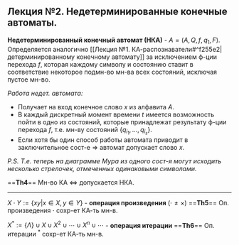 ## Лекция №2. Недетерминированные конечные автоматы.
**Недетерминированный конечный автомат (НКА)** - $A = (A, Q, f, q_1, F)$.
Определяется аналогично [[Лекция №1. КА-распознаватели#^f255e2|детерминированному конечному автомату]] за исключением ф-ции перехода $f$, которая каждому символу и состоянию ставит в соответствие некоторое подмн-во мн-ва всех состояний, исключая пустое мн-во.

*Работа недет. автомата:*
* Получает на вход конечное слово $x$ из алфавита $A$.
* В каждый дискретный момент времени $t$ имеется возможность пойти в одно из состояний, которые принадлежат результату ф-ции перехода $f$, т.е. мн-ву состояний $\{q_{i_1}, ..., q_{i_s}\}$.
* Если хотя бы один способ работы автомата приводит в заключительное сост-е => автомат допускает слово $x$.

*P.S. Т.е. теперь на диаграмме Мура из одного сост-я могут исходить несколько стрелочек, отмеченных одинаковыми символами.*

==**Th4**== Мн-во КА <=> допускается НКА.

---

$X \cdot Y := \{xy|x \in X, y \in Y\}$ - **операция произведения** ($\cdot \ne \times$)
==**Th5**== Оп. произведения $\cdot$ сохр-ет КА-ть мн-в.

$X^* := \{\Lambda\} \cup X \cup X^2 \cup \cdots \cup X^n \cup \cdots$ - **операция итерации**
==**Th6**== Оп. итерации $^*$ сохр-ет КА-ть мн-в.
